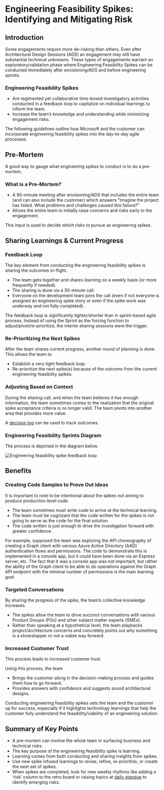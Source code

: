 # Engineering Feasibility Spikes: Identifying and Mitigating Risk

## Introduction

Some engagements require more de-risking than others. Even after Architectural Design Sessions (ADS) an engagement may still have substantial technical unknowns. These types of engagements warrant an exploratory/validation phase where Engineering Feasibility Spikes can be conducted immediately after envisioning/ADS and before engineering sprints.

### Engineering Feasibility Spikes

- Are regimented yet collaborative time-boxed investigatory activities conducted in a feedback loop to capitalize on individual learnings to inform the team.
- Increase the team’s knowledge and understanding while minimizing engagement risks.

The following guidelines outline how Microsoft and the customer can incorporate engineering feasibility spikes into the day-to-day agile processes.

## Pre-Mortem

A good way to gauge what engineering spikes to conduct is to do a pre-mortem.

### What is a Pre-Mortem?

- A 90-minute meeting after envisioning/ADS that includes the entire team (and can also include the customer) which answers "Imagine the project has failed. What problems and challenges caused this failure?"
- Allows the entire team to initially raise concerns and risks early in the engagement.

This input is used to decide which risks to pursue as engineering spikes.

## Sharing Learnings & Current Progress

### Feedback Loop

The key element from conducting the engineering feasibility spikes is sharing the outcomes in-flight.

- The team gets together and shares learning on a weekly basis (or more frequently if needed).
- The sharing is done via a 30-minute call.
- Everyone on the development team joins the call (even if not everyone is assigned an engineering spike story or even if the spike work was underway and not fully completed).

The feedback loop is significantly tighter/shorter than in sprint-based agile process. Instead of using the Sprint as the forcing function to adjust/pivot/re-prioritize, the interim sharing sessions were the trigger.

### Re-Prioritizing the Next Spikes

After the team shares current progress, another round of planning is done. This allows the team to

- Establish a very tight feedback loop.
- Re-prioritize the next spike(s) because of the outcome from the current engineering feasibility spikes.

### Adjusting Based on Context

During the sharing call, and when the team believes it has enough information, the team sometimes comes to the realization that the original spike acceptance criteria is no longer valid. The team pivots into another area that provides more value.

A [decision log](../decision-log/README.md) can be used to track outcomes.

### Engineering Feasibility Sprints Diagram

The process is depicted in the diagram below.

![Engineering feasibility spike feedback loop](images/engineering-feasibility-spike-feedback-loop.png)

## Benefits

### Creating Code Samples to Prove Out Ideas

It is important to note to be intentional about the spikes not aiming to produce production-level code.

- The team sometimes must write code to arrive at the technical learning.
- The team must be cognizant that the code written for the spikes is not going to serve as the code for the final solution.
- The code written is just enough to drive the investigation forward with greater confidence.

For example, supposed the team was exploring the API choreography of creating a Graph client with various Azure Active Directory (AAD) authentication flows and permissions. The code to demonstrate this is implemented in a console app, but it could have been done via an Express server, etc. The fact that it was a console app was not important, but rather the ability of the Graph client to be able to do operations against the Graph API endpoint with the minimal number of permissions is the main learning goal.

### Targeted Conversations

By sharing the progress of the spike, the team’s collective knowledge increases.

- The spikes allow the team to drive succinct conversations with various Product Groups (PGs) and other subject matter experts (SMEs).
- Rather than speaking at a hypothetical level, the team playbacks project/architecture concerns and concretely points out why something is a showstopper or not a viable way forward.

### Increased Customer Trust

This process leads to increased customer trust.

Using this process, the team

- Brings the customer along in the decision-making process and guides them how to go forward.
- Provides answers with confidence and suggests sound architectural designs.

Conducting engineering feasibility spikes sets the team and the customer up for success, especially if it highlights technology learnings that help the customer fully understand the feasibility/viability of an engineering solution.

## Summary of Key Points

- A pre-mortem can involve the whole team in surfacing business and technical risks.
- The key purpose of the engineering feasibility spike is learning.
- Learning comes from both conducting and sharing insights from spikes.
- Use new spike infused learnings to revise, refine, re-prioritize, or create the next set of spikes.
- When spikes are completed, look for new weekly rhythms like adding a ‘risk’ column to the retro board or raising topics at [daily standup](../../../agile-development/ceremonies.md#stand-up) to identify emerging risks.
